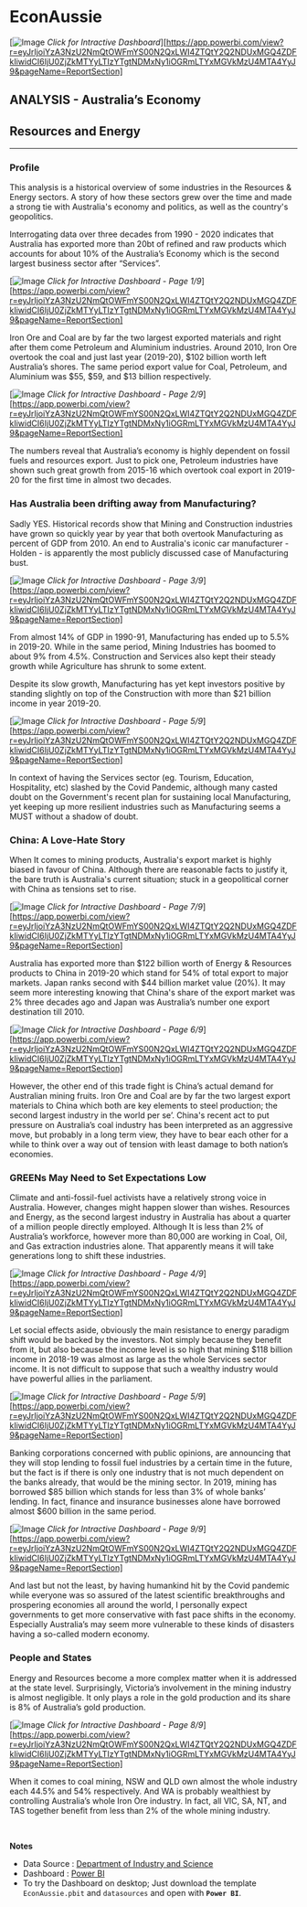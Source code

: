 # EconAussie

[![Image](photos/Cover.png "Click for Interactive Dashboard") *Click for Intractive Dashboard*][https://app.powerbi.com/view?r=eyJrIjoiYzA3NzU2NmQtOWFmYS00N2QxLWI4ZTQtY2Q2NDUxMGQ4ZDFkIiwidCI6IjU0ZjZkMTYyLTIzYTgtNDMxNy1iOGRmLTYxMGVkMzU4MTA4YyJ9&pageName=ReportSection]

## ANALYSIS - Australia’s Economy
## Resources and Energy
-----

### Profile

This analysis is a historical overview of some industries in the Resources & Energy sectors.  A story of how these sectors grew over the time and made a strong tie with Australia's economy and politics, as well as the country's geopolitics.

Interrogating data over three decades from 1990 - 2020 indicates that Australia has exported more than 20bt of refined and raw products which accounts for about 10% of the Australia’s Economy which is the second largest business sector after “Services”.

[![Image](photos/1-1.png "Click for Interactive Dashboard") *Click for Intractive Dashboard - Page 1/9*][https://app.powerbi.com/view?r=eyJrIjoiYzA3NzU2NmQtOWFmYS00N2QxLWI4ZTQtY2Q2NDUxMGQ4ZDFkIiwidCI6IjU0ZjZkMTYyLTIzYTgtNDMxNy1iOGRmLTYxMGVkMzU4MTA4YyJ9&pageName=ReportSection]

Iron Ore and Coal are by far the two largest exported materials and right after them come Petroleum and Aluminium industries. Around 2010, Iron Ore overtook the coal and just last year (2019-20), $102 billion worth left Australia’s shores. The same period export value for Coal, Petroleum, and Aluminium was $55, $59, and $13 billion respectively.

[![Image](photos/1-2.png "Click for Interactive Dashboard") *Click for Intractive Dashboard - Page 2/9*][https://app.powerbi.com/view?r=eyJrIjoiYzA3NzU2NmQtOWFmYS00N2QxLWI4ZTQtY2Q2NDUxMGQ4ZDFkIiwidCI6IjU0ZjZkMTYyLTIzYTgtNDMxNy1iOGRmLTYxMGVkMzU4MTA4YyJ9&pageName=ReportSection]

The numbers reveal that Australia’s economy is highly dependent on fossil fuels and resources export. Just to pick one, Petroleum industries have shown such great growth from 2015-16 which overtook coal export in 2019-20 for the first time in almost two decades.

### Has Australia been drifting away from Manufacturing?

Sadly YES. Historical records show that Mining and Construction industries have grown so quickly year by year that both overtook Manufacturing as percent of GDP from 2010. An end to Australia's iconic car manufacturer - Holden - is apparently the most publicly discussed case of Manufacturing bust.

[![Image](photos/2-1.png "Click for Interactive Dashboard") *Click for Intractive Dashboard - Page 3/9*][https://app.powerbi.com/view?r=eyJrIjoiYzA3NzU2NmQtOWFmYS00N2QxLWI4ZTQtY2Q2NDUxMGQ4ZDFkIiwidCI6IjU0ZjZkMTYyLTIzYTgtNDMxNy1iOGRmLTYxMGVkMzU4MTA4YyJ9&pageName=ReportSection]

From almost 14% of GDP in 1990-91, Manufacturing has ended up to 5.5% in 2019-20. While in the same period, Mining Industries has boomed to about 9% from 4.5%. Construction and Services also kept their steady growth while Agriculture has shrunk to some extent.

Despite its slow growth, Manufacturing has yet  kept investors positive by standing slightly on top of the Construction with more than $21 billion income in year 2019-20.

[![Image](photos/2-2.png "Click for Interactive Dashboard") *Click for Intractive Dashboard - Page 5/9*][https://app.powerbi.com/view?r=eyJrIjoiYzA3NzU2NmQtOWFmYS00N2QxLWI4ZTQtY2Q2NDUxMGQ4ZDFkIiwidCI6IjU0ZjZkMTYyLTIzYTgtNDMxNy1iOGRmLTYxMGVkMzU4MTA4YyJ9&pageName=ReportSection]

In context of having the Services sector (eg. Tourism, Education, Hospitality, etc) slashed by the Covid Pandemic, although many casted doubt on the Government's recent plan for sustaining local Manufacturing, yet keeping up more resilient industries such as Manufacturing seems a MUST without a shadow of doubt.

### China: A Love-Hate Story

When It comes to mining products, Australia's export market is highly biased in favour of China. Although there are reasonable facts to justify it, the bare truth is Australia's current situation; stuck in a geopolitical corner with China as tensions set to rise.

[![Image](photos/3-1.png "Click for Interactive Dashboard") *Click for Intractive Dashboard - Page 7/9*][https://app.powerbi.com/view?r=eyJrIjoiYzA3NzU2NmQtOWFmYS00N2QxLWI4ZTQtY2Q2NDUxMGQ4ZDFkIiwidCI6IjU0ZjZkMTYyLTIzYTgtNDMxNy1iOGRmLTYxMGVkMzU4MTA4YyJ9&pageName=ReportSection]

Australia has exported more than $122 billion worth of Energy & Resources products to China in 2019-20 which stand for 54% of total export to major markets. Japan ranks second with $44 billion market value (20%). It may seem more interesting knowing that China's share of the export market was 2% three decades ago and Japan was Australia’s number one export destination till 2010.

[![Image](photos/3-2.png "Click for Interactive Dashboard") *Click for Intractive Dashboard - Page 6/9*][https://app.powerbi.com/view?r=eyJrIjoiYzA3NzU2NmQtOWFmYS00N2QxLWI4ZTQtY2Q2NDUxMGQ4ZDFkIiwidCI6IjU0ZjZkMTYyLTIzYTgtNDMxNy1iOGRmLTYxMGVkMzU4MTA4YyJ9&pageName=ReportSection]

However, the other end of this trade fight is China’s actual demand for Australian mining fruits. Iron Ore and Coal are by far the two largest export materials to China which both are key elements to steel production; the second largest industry in the world per se’. China's recent act to put pressure on Australia’s coal industry has been interpreted as an aggressive move, but probably in a long term view, they have to bear each other for a while to think over a way out of tension with least damage to both nation’s economies.

### GREENs May Need to Set Expectations Low

Climate and anti-fossil-fuel activists have a relatively strong voice in Australia. However, changes might happen slower than wishes. Resources and Energy, as the second largest industry in Australia has about a quarter of a million people directly employed. Although It is less than 2% of Australia’s workforce, however more than 80,000 are working in Coal, Oil, and Gas extraction industries alone. That apparently means it will take generations long to shift these industries.

[![Image](photos/4-1.png "Click for Interactive Dashboard") *Click for Intractive Dashboard - Page 4/9*][https://app.powerbi.com/view?r=eyJrIjoiYzA3NzU2NmQtOWFmYS00N2QxLWI4ZTQtY2Q2NDUxMGQ4ZDFkIiwidCI6IjU0ZjZkMTYyLTIzYTgtNDMxNy1iOGRmLTYxMGVkMzU4MTA4YyJ9&pageName=ReportSection]

Let social effects aside, obviously the main resistance to energy paradigm shift would be backed by the investors. Not simply because they benefit from it, but also because the income level is so high that mining $118 billion income in 2018-19 was almost as large as the whole Services sector income. It is not difficult to suppose that such a wealthy industry would have powerful allies in the parliament.

[![Image](photos/4-2.png "Click for Interactive Dashboard") *Click for Intractive Dashboard - Page 5/9*][https://app.powerbi.com/view?r=eyJrIjoiYzA3NzU2NmQtOWFmYS00N2QxLWI4ZTQtY2Q2NDUxMGQ4ZDFkIiwidCI6IjU0ZjZkMTYyLTIzYTgtNDMxNy1iOGRmLTYxMGVkMzU4MTA4YyJ9&pageName=ReportSection]

Banking corporations concerned with public opinions, are announcing that they will stop lending to fossil fuel industries by a certain time in the future, but the fact is if there is only one industry that is not much dependent on the banks already, that would be the mining sector. In 2019, mining has borrowed $85 billion which stands for less than 3% of whole banks’ lending. In fact, finance and insurance businesses alone have borrowed almost $600 billion in the same period.

[![Image](photos/4-3.png "Click for Interactive Dashboard") *Click for Intractive Dashboard - Page 9/9*][https://app.powerbi.com/view?r=eyJrIjoiYzA3NzU2NmQtOWFmYS00N2QxLWI4ZTQtY2Q2NDUxMGQ4ZDFkIiwidCI6IjU0ZjZkMTYyLTIzYTgtNDMxNy1iOGRmLTYxMGVkMzU4MTA4YyJ9&pageName=ReportSection]

And last but not the least, by having humankind hit by the Covid pandemic while everyone was so assured of the latest scientific breakthroughs and prospering economies all around the world, I personally expect governments to get more conservative with fast pace shifts in the economy. Especially Australia’s may seem more vulnerable to these kinds of disasters having a so-called modern economy.

### People and States

Energy and Resources become a more complex matter when it is addressed at the state level. Surprisingly, Victoria’s involvement in the mining industry is almost negligible. It only plays a role in the gold production and its share is 8% of Australia’s gold production.

[![Image](photos/5-1.png "Click for Interactive Dashboard") *Click for Intractive Dashboard - Page 8/9*][https://app.powerbi.com/view?r=eyJrIjoiYzA3NzU2NmQtOWFmYS00N2QxLWI4ZTQtY2Q2NDUxMGQ4ZDFkIiwidCI6IjU0ZjZkMTYyLTIzYTgtNDMxNy1iOGRmLTYxMGVkMzU4MTA4YyJ9&pageName=ReportSection]

When it comes to coal mining, NSW and QLD own almost the whole industry each 44.5% and 54% respectively. And WA is probably wealthiest by controlling Australia’s whole Iron Ore industry. In fact, all VIC, SA, NT, and TAS together benefit from less than 2% of the whole mining industry.

<br>

**Notes**

* Data Source : [Department of Industry and Science](https://publications.industry.gov.au/publications/resourcesandenergyquarterlyseptember2020/index.html)
* Dashboard : [Power BI](https://app.powerbi.com/view?r=eyJrIjoiYzA3NzU2NmQtOWFmYS00N2QxLWI4ZTQtY2Q2NDUxMGQ4ZDFkIiwidCI6IjU0ZjZkMTYyLTIzYTgtNDMxNy1iOGRmLTYxMGVkMzU4MTA4YyJ9&pageName=ReportSection)
* To try the Dashboard on desktop; Just download the template `EconAussie.pbit` and `datasources` and open with **`Power BI`**.